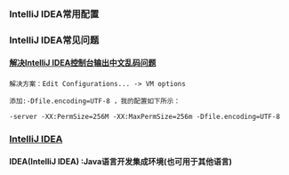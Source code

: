 ### IntelliJ IDEA常用配置

### IntelliJ IDEA常见问题

#### [解决IntelliJ IDEA控制台输出中文乱码问题](https://blog.csdn.net/liu865033503/article/details/81094575)

    解决方案：Edit Configurations... -> VM options
    
    添加:-Dfile.encoding=UTF-8 ，我的配置如下所示：
    
    -server -XX:PermSize=256M -XX:MaxPermSize=256m -Dfile.encoding=UTF-8
    
### [IntelliJ IDEA](https://www.bjsxt.com/down/10214.html)

#### IDEA(IntelliJ IDEA) :Java语言开发集成环境(也可用于其他语言)


